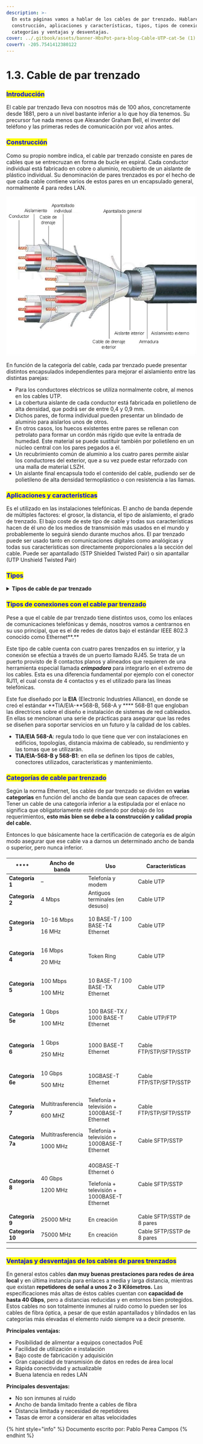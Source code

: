 ```yaml
---
description: >-
  En esta páginas vamos a hablar de los cables de par trenzado. Hablaremos de su
  construcción, aplicaciones y características, tipos, tipos de conexiones,
  categorías y ventajas y desventajas.
cover: ../.gitbook/assets/banner-HbsPot-para-blog-Cable-UTP-cat-5e (1).jpg
coverY: -205.7541412380122
---
```


# 1.3. Cable de par trenzado

### <mark style="color:blue;">Introducción</mark>

El cable par trenzado lleva con nosotros más de 100 años, concretamente desde 1881, pero a un nivel bastante inferior a lo que hoy día tenemos. Su precursor fue nada menos que Alexander Graham Bell, el inventor del teléfono y las primeras redes de comunicación por voz años antes.

### <mark style="color:blue;">Construcción</mark>

Como su propio nombre indica, el cable par trenzado consiste en pares de cables que se entrecruzan en forma de bucle en espiral. Cada conductor individual está fabricado en cobre o aluminio, recubierto de un aislante de plástico individual. Su denominación de pares trenzados es por el hecho de que cada cable contiene varios de estos pares en un encapsulado general, normalmente 4 para redes LAN.

![Captura de la construcción de un cable par trenzado](../.gitbook/assets/cable-de-par-trenzado-diagram.jpg)

En función de la categoría del cable, cada par trenzado puede presentar distintos encapsulados independientes para mejorar el aislamiento entre las distintas parejas:

* Para los conductores eléctricos se utiliza normalmente cobre, al menos en los cables UTP.
* La cobertura aislante de cada conductor está fabricada en polietileno de alta densidad, que podrá ser de entre 0,4 y 0,9 mm.
* Dichos pares, de forma individual pueden presentar un blindado de aluminio para aislarlos unos de otros.
* En otros casos, los huecos existentes entre pares se rellenan con petrolato para formar un cordón más rígido que evite la entrada de humedad. Este material se puede sustituir también por polietileno en un núcleo central con los pares pegados a él.
* Un recubrimiento común de aluminio a los cuatro pares permite aislar los conductores del exterior, que a su vez puede estar reforzado con una malla de material LSZH.
* Un aislante final encapsula todo el contenido del cable, pudiendo ser de polietileno de alta densidad termoplástico o con resistencia a las llamas.



### <mark style="color:blue;">Aplicaciones y características</mark>&#x20;

Es el utilizado en las instalaciones telefónicas. El ancho de banda depende de múltiples factores: el grosor, la distancia, el tipo de aislamiento, el grado de trenzado. El bajo coste de este tipo de cable y todas sus características hacen de él uno de los medios de transmisión más usados en el mundo y probablemente lo seguirá siendo durante muchos años. El par trenzado puede ser usado tanto en comunicaciones digitales como analógicas y todas sus características son directamente proporcionales a la sección del cable. Puede ser apantallado (STP Shielded Twisted Pair) o sin apantallar (UTP Unshield Twisted Pair)



### <mark style="color:blue;">**Tipos**</mark>

<details>

<summary><strong>Tipos de cable de par trenzado</strong></summary>

* _**Unshielded twisted pair**_** (UTP) o cable de par trenzado no apantallado o no blindado** Contiene pares trenzados sin blindar que se utilizan para diferentes tecnologías de   redes locales. Es de bajo costo y de fácil uso, pero produce más errores que otros tipos de cable y tiene limitaciones para trabajar a grandes distancias sin regeneración de la señal. Su impedancia característica es de 100 ohmios.

&#x20;     ![](<../.gitbook/assets/image (4).png>)

* _**Shielded twisted pair**_** (STP) o cable de par trenzado apantallado o blindado**     Contiene pares trenzados rodeados cada par de una cubierta protectora hecha de aluminio. Se utiliza en redes de ordenadores como Ethernet o Token Ring. Es más caro que la versión sin blindaje y su impedancia característica es de 150 ohmios.

&#x20;      ![](<../.gitbook/assets/image (2).png>)

* _**Foiled twisted pair**_** (FTP) o cable de par trenzado con pantalla global**               Contiene pares trenzados, todos rodeados de una cubierta protectora hecha de aluminio. Es similar al caso anterior pero este último es más utilizado en equipos inalámbricos en exteriores. su impedancia característica es de 120 ohmios.

&#x20;     ![](<../.gitbook/assets/image (1).png>)

</details>

### <mark style="color:blue;">Tipos de conexiones con el cable par trenzado</mark>

Pese a que el cable de par trenzado tiene distintos usos, como los enlaces de comunicaciones telefónicas y demás, nosotros vamos a centrarnos en su uso principal, que es el de redes de datos bajo el estándar IEEE 802.3 conocido como Ethernet**.**

Este tipo de cable cuenta con cuatro pares trenzados en su interior, y la conexión se efectúa a través de un puerto llamado RJ45. Se trata de un puerto provisto de 8 contactos planos y alineados que requieren de una herramienta especial llamada _**crimpadora**_ para integrarlo en el extremo de los cables. Esta es una diferencia fundamental por ejemplo con el conector RJ11, el cual consta de 4 contactos y es el utilizado para las líneas telefónicas.

Este fue diseñado por la **EIA** (Electronic Industries Alliance), en donde se creó el estándar **TIA/EIA-**568-B, 568-A y **** 568-B1 que engloban las directrices sobre el diseño e instalación de sistemas de red cableados. En ellas se mencionan una serie de prácticas para asegurar que las redes se diseñen para soportar servicios en un futuro y la calidad de los cables.

* **TIA/EIA 568-A**: regula todo lo que tiene que ver con instalaciones en edificios, topologías, distancia máxima de cableado, su rendimiento y las tomas que se utilizarán.
* **TIA/EIA-568-B y 568-B1**: en ella se definen los tipos de cables, conectores utilizados, características y mantenimiento.



### <mark style="color:blue;">Categorías de cable par trenzado</mark>

Según la norma Ethernet, los cables de par trenzado se dividen en **varias categorías** en función del ancho de banda que sean capaces de ofrecer. Tener un cable de una categoría inferior a la estipulada por el enlace no significa que obligatoriamente esté rindiendo por debajo de los requerimientos, **esto más bien se debe a la construcción y calidad propia del cable.**

Entonces lo que básicamente hace la certificación de categoría es de algún modo asegurar que ese cable va a darnos un determinado ancho de banda o superior, pero nunca inferior.

####

|  ****            | **Ancho de banda**                      | **Uso**                                                                        | **Características**        |
| ---------------- | --------------------------------------- | ------------------------------------------------------------------------------ | -------------------------- |
| **Categoría 1**  | –                                       | Telefonía y modem                                                              | Cable UTP                  |
| **Categoría 2**  | 4 Mbps                                  | Antiguos terminales (en desuso)                                                | Cable UTP                  |
| **Categoría 3**  | <p>10-16 Mbps</p><p>16 MHz</p>          | 10 BASE-T / 100 BASE-T4 Ethernet                                               | Cable UTP                  |
| **Categoría 4**  | <p>16 Mbps</p><p>20 MHz</p>             | Token Ring                                                                     | Cable UTP                  |
| **Categoría 5**  | <p>100 Mbps</p><p>100 MHz</p>           | 10 BASE-T / 100 BASE-TX Ethernet                                               | Cable UTP                  |
| **Categoría 5e** | <p>1 Gbps</p><p>100 MHz</p>             | 100 BASE-TX / 1000 BASE-T Ethernet                                             | Cable UTP/FTP              |
| **Categoría 6**  | <p>1 Gbps</p><p>250 MHz</p>             | 1000 BASE-T Ethernet                                                           | Cable FTP/STP/SFTP/SSTP    |
| **Categoría 6e** | <p>10 Gbps</p><p>500 MHz</p>            | 10GBASE-T Ethernet                                                             | Cable FTP/STP/SFTP/SSTP    |
| **Categoría 7**  | <p>Multitrasferencia</p><p>600 MHZ</p>  | Telefonía + televisión + 1000BASE-T Ethernet                                   | Cable FTP/STP/SFTP/SSTP    |
| **Categoría 7a** | <p>Multitrasferencia</p><p>1000 MHz</p> | Telefonía + televisión + 1000BASE-T Ethernet                                   | Cable SFTP/SSTP            |
| **Categoría 8**  | <p>40 Gbps</p><p>1200 MHz</p>           | <p>40GBASE-T Ethernet ó</p><p>Telefonía + televisión + 1000BASE-T Ethernet</p> | Cable SFTP/SSTP            |
| **Categoría 9**  | 25000 MHz                               | En creación                                                                    | Cable SFTP/SSTP de 8 pares |
| **Categoría 10** | 75000 MHz                               | En creación                                                                    | Cable SFTP/SSTP de 8 pares |

****

### <mark style="color:blue;">**Ventajas y desventajas de los cables de pares trenzados**</mark>

En general estos cables **dan muy buenas prestaciones para redes de área local** y en última instancia para enlaces a media y larga distancia, mientras que existan **repetidores de señal a unos 2 o 3 Kilómetros.** Las especificaciones más altas de éstos cables cuentan con **capacidad de hasta 40 Gbps**, pero a distancias reducidas y en entornos bien protegidos. Estos cables no son totalmente inmunes al ruido como lo pueden ser los cables de fibra óptica, a pesar de que están apantallados y blindados en las categorías más elevadas el elemento ruido siempre va a decir presente.



**Principales ventajas:**

* Posibilidad de alimentar a equipos conectados PoE
* Facilidad de utilización e instalación
* Bajo coste de fabricación y adquisición
* Gran capacidad de transmisión de datos en redes de área local
* Rápida conectividad y actualizable
* Buena latencia en redes LAN



**Principales desventajas:**

* No son inmunes al ruido
* Ancho de banda limitado frente a cables de fibra
* Distancia limitada y necesidad de repetidores
* Tasas de error a considerar en altas velocidades



{% hint style="info" %}
Documento escrito por: Pablo Perea Campos
{% endhint %}
